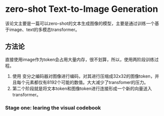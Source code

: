 # zero-shot Text-to-Image Generation

该论文主要是一篇可以zero-shot的文本生成图像的模型，主要是通过训练一个基于image、text的多模态transformer。

## 方法论

直接使用image作为token会占用大量内存，很不划算，所以，使用两阶段训练过程。

1. 使用 变分之编码器对图像进行编码，对其进行压缩成32x32的图像token，并且每个元素都仅有8192个可能的数值。大大减少了transfomer的压力。
2. 第二个阶段就是将文本token和图像token进行连接形成一个新的向量送入transformer。

### Stage one: learing the visual codebook
